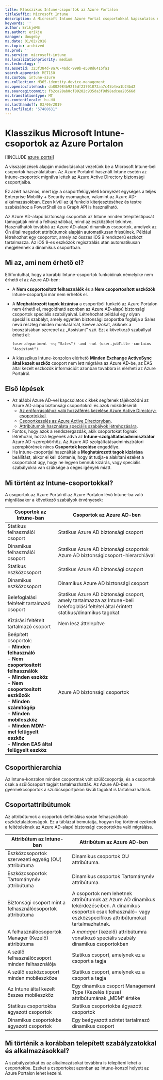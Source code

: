 ```yaml
---
title: Klasszikus Intune-csoportok az Azure Portalon
titleSuffix: Microsoft Intune
description: A Microsoft Intune Azure Portal csoportokkal kapcsolatos újdonságainak ismertetése.
keywords: ''
author: ErikjeMS
ms.author: erikje
manager: dougeby
ms.date: 01/02/2018
ms.topic: archived
ms.prod: ''
ms.service: microsoft-intune
ms.localizationpriority: medium
ms.technology: ''
ms.assetid: 323f384d-8a76-4adc-999b-e508d641bfa1
search.appverid: MET150
ms.custom: intune-azure
ms.collection: M365-identity-device-management
ms.openlocfilehash: da802084b92f5df23701072aa7c45b4ea1b24bd2
ms.sourcegitcommit: fb2ca28ab0cf89202c935da3f9d98adcea20566d
ms.translationtype: MT
ms.contentlocale: hu-HU
ms.lasthandoff: 03/06/2019
ms.locfileid: "57460631"
---
```

# <a name="microsoft-intune-classic-groups-in-the-azure-portal"></a>Klasszikus Microsoft Intune-csoportok az Azure Portalon

[!INCLUDE [azure_portal](./includes/azure_portal.md)]

A visszajelzések alapján módosításokat vezetünk be a Microsoft Intune-beli csoportok használatában.
Az Azure Portalról használt Intune esetén az Intune-csoportok migrálva lettek az Azure Active Directory biztonsági csoportjaiba.

Ez azért hasznos, mert így a csoportfelügyeleti környezet egységes a teljes Enterprise Mobility + Security csomagban, valamint az Azure AD-alkalmazásokban. Ezen kívül az új funkció kiterjesztéséhez és testre szabásához a PowerShell és a Graph API is használható.

Az Azure AD-alapú biztonsági csoportok az Intune minden telepítéstípusát támogatják mind a felhasználókat, mind az eszközöket tekintve. Használhatók továbbá az Azure AD-alapú dinamikus csoportok, amelyek az Ön által megadott attribútumok alapján automatikusan frissülnek. Például létrehozhat egy csoportot, amely az összes iOS 9 rendszerű eszközt tartalmazza. Az iOS 9-es eszközök regisztrálás után automatikusan megjelennek a dinamikus csoportban.

## <a name="what-is-not-available"></a>Mi az, ami nem érhető el?

Előfordulhat, hogy a korábbi Intune-csoportok funkcióinak némelyike nem érhető el az Azure AD-ben:

- A **Nem csoportosított felhasználók** és a **Nem csoportosított eszközök** Intune-csoportjai már nem érhetők el.
- A **Meghatározott tagok kizárása** a csoportból funkció az Azure Portalon nem érhető el, megoldható azonban az Azure AD-alapú biztonsági csoportok speciális szabályaival. Létrehozhat például egy olyan speciális szabályt, amely egyetlen biztonsági csoportba foglalja a Sales nevű részleg minden munkatársát, kivéve azokat, akiknek a beosztásában szerepel az „Assistant” szó. Ezt a következő szabállyal érheti el:

  `(user.department -eq "Sales") -and -not (user.jobTitle -contains "Assistant")`.
- A klasszikus Intune-konzolon elérhető **Minden Exchange ActiveSync által kezelt eszköz** csoport nem lett migrálva az Azure AD-be, az EAS által kezelt eszközök információit azonban továbbra is elérheti az Azure Portalról.

## <a name="how-to-get-started"></a>Első lépések

- Az alábbi Azure AD-vel kapcsolatos cikkek segítenek tájékozódni az Azure AD-alapú biztonsági csoportokról és azok működéséről:
    -  [Az erőforrásokhoz való hozzáférés kezelése Azure Active Directory-csoportokkal](https://azure.microsoft.com/documentation/articles/active-directory-manage-groups/).
    -  [Csoportkezelés az Azure Active Directoryban](https://azure.microsoft.com/documentation/articles/active-directory-accessmanagement-manage-groups/).
    -  [Attribútumok használata speciális szabályok létrehozására](https://azure.microsoft.com/documentation/articles/active-directory-accessmanagement-groups-with-advanced-rules/).
-  Fontos, hogy azok a rendszergazdák, akik csoportokat fognak létrehozni, hozzá legyenek adva az **Intune-szolgáltatásadminisztrátor** Azure AD-szerepkörhöz. Az Azure AD szolgáltatásadminisztrátori szerepkörének nincs **Csoportok kezelése** engedélye.
-  Ha Intune-csoportjai használták a **Meghatározott tagok kizárása** beállítást, akkor el kell döntenie, hogy át tudja-e alakítani ezeket a csoportokat úgy, hogy ne legyen bennük kizárás, vagy speciális szabályokra van szüksége a céges igények miatt.


## <a name="what-happened-to-intune-groups"></a>Mi történt az Intune-csoportokkal?
A csoportok az Azure Portalról az Azure Portalon lévő Intune-ba való migrálásakor a következő szabályok érvényesek:

| Csoportok az Intune-ban|Csoportok az Azure AD-ben|
|-----------------------------------------------------------------------|-------------------------------------------------------------|
|Statikus felhasználói csoport|Statikus Azure AD biztonsági csoport|
|Dinamikus felhasználói csoport|Statikus Azure AD biztonsági csoportok Azure AD biztonságicsoport-hierarchiával|
|Statikus eszközcsoport|Statikus Azure AD biztonsági csoport|
|Dinamikus eszközcsoport|Dinamikus Azure AD biztonsági csoport|
|Belefoglalási feltételt tartalmazó csoport|Statikus Azure AD biztonsági csoport, amely tartalmazza az Intune-beli belefoglalási feltétel által érintett statikus/dinamikus tagokat|
|Kizárási feltételt tartalmazó csoport|Nem lesz áttelepítve|
|Beépített csoportok:<br>- **Minden felhasználó**<br>- **Nem csoportosított felhasználók**<br>- **Minden eszköz**<br>- **Nem csoportosított eszközök**<br>- **Minden számítógép**<br>- **Minden mobileszköz**<br>- **Minden MDM-mel felügyelt eszköz**<br>- **Minden EAS által felügyelt eszköz**|Azure AD biztonsági csoportok|

## <a name="group-hierarchy"></a>Csoporthierarchia

Az Intune-konzolon minden csoportnak volt szülőcsoportja, és a csoportok csak a szülőcsoport tagjait tartalmazhatták. Az Azure AD-ben a gyermekcsoportok a szülőcsoportjukon kívüli tagokat is tartalmazhatnak.

## <a name="group-attributes"></a>Csoportattribútumok
Az attribútumok a csoportok definiálása során felhasználható eszköztulajdonságok. Ez a táblázat bemutatja, hogyan fog történni ezeknek a feltételeknek az Azure AD-alapú biztonsági csoportokba való migrálása.

| Attribútum az Intune-ban|Attribútum az Azure AD-ben|
|-----------------------------------------------------------------------|-------------------------------------------------------------|
|Eszközcsoportok szervezeti egység (OU) attribútuma|Dinamikus csoportok OU attribútuma.|
|Eszközcsoportok Tartománynév attribútuma|Dinamikus csoportok Tartománynév attribútuma.|
|Biztonsági csoport mint a felhasználócsoportok attribútuma|A csoportok nem lehetnek attribútumok az Azure AD dinamikus lekérdezéseiben. A dinamikus csoportok csak felhasználó- vagy eszközspecifikus attribútumokat tartalmazhatnak.|
|A felhasználócsoportok Manager (Kezelő) attribútuma|A *manager* (kezelő) attribútumra vonatkozó speciális szabály dinamikus csoportokban|
|A szülő felhasználócsoport minden felhasználója|Statikus csoport, amelynek ez a csoport a tagja|
|A szülő eszközcsoport minden mobileszköze|Statikus csoport, amelynek ez a csoport a tagja|
|Az Intune által kezelt összes mobileszköz|Egy dinamikus csoport Management Type (Kezelés típusa) attribútumának „MDM” értéke|
|Statikus csoportokba ágyazott csoportok |Statikus csoportokba ágyazott csoportok|
|Dinamikus csoportokba ágyazott csoportok|Egy beágyazott szintet tartalmazó dinamikus csoport|

## <a name="what-happens-to-policies-and-apps-you-previously-deployed"></a>Mi történik a korábban telepített szabályzatokkal és alkalmazásokkal?

A szabályzatokat és az alkalmazásokat továbbra is telepíteni lehet a csoportokba. Ezeket a csoportokat azonban az Intune-konzol helyett az Azure Portalon lehet kezelni.
